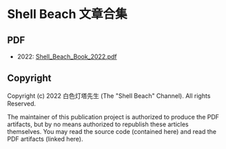 # Shell Beach 文章合集

## PDF

- 2022: [Shell_Beach_Book_2022.pdf](https://neruthesgithubdistweb.vercel.app/shellbeach-book/2022/Shell_Beach_Book_2022.pdf)

## Copyright

Copyright (c) 2022 白色灯塔先生 (The "Shell Beach" Channel). All rights Reserved.

The maintainer of this publication project is authorized to produce the PDF artifacts, but by no means authorized to republish these articles themselves. You may read the source code (contained here) and read the PDF artifacts (linked here).
